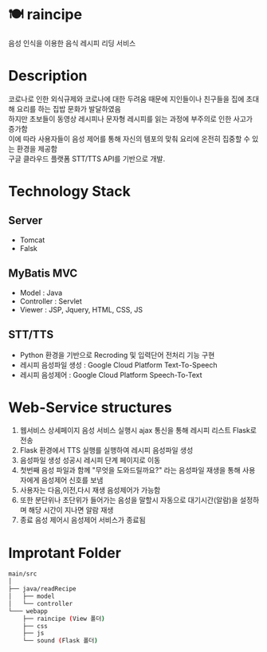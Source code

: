 # 🍽 raincipe

음성 인식을 이용한 음식 레시피 리딩 서비스

# Description

코로나로 인한 외식규제와 코로나에 대한 두려움 때문에 지인들이나 친구들을 집에 초대해 요리를 하는 집밥 문화가 발달하였음 <br>
하지만 초보들이 동영상 레시피나 문자형 레시피를 읽는 과정에 부주의로 인한 사고가 증가함 <br>
이에 따라 사용자들이 음성 제어를 통해 자신의 템포의 맞춰 요리에 온전히 집중할 수 있는 환경을 제공함 <br>
구글 클라우드 플랫폼 STT/TTS API를 기반으로 개발.

# Technology Stack

## Server
- Tomcat
- Falsk

## MyBatis MVC

- Model : Java
- Controller : Servlet
- Viewer : JSP, Jquery, HTML, CSS, JS

## STT/TTS
- Python 환경을 기반으로 Recroding 및 입력단어 전처리 기능 구현
- 레시피 음성파일 생성 : Google Cloud Platform Text-To-Speech
- 레시피 음성제어 : Google Cloud Platform Speech-To-Text


# Web-Service structures

1. 웹서비스 상세페이지 음성 서비스 실행시 ajax 통신을 통해 레시피 리스트 Flask로 전송
2. Flask 환경에서 TTS 실행를 실행하여 레시피 음성파일 생성
3. 음성파일 생성 성공시 레시피 단계 페이지로 이동
4. 첫번째 음성 파일과 함께 "무엇을 도와드릴까요?" 라는 음성파일 재생을 통해 사용자에게 음성제어 신호를 보냄
5. 사용자는 다음,이전,다시 재생 음성제어가 가능함
6. 또한 분단위나 초단위가 들어가는 음성을 말할시 자동으로 대기시간(알람)을 설정하며 해당 시간이 지나면 알람 재생
7. 종료 음성 제어시 음성제어 서비스가 종료됨

# Improtant Folder

```bash
main/src
│
├── java/readRecipe
│   ├── model
│   └── controller
└─── webapp
    ├── raincipe (View 폴더)
    ├── css
    ├── js
    └── sound (Flask 폴더)

``` 
